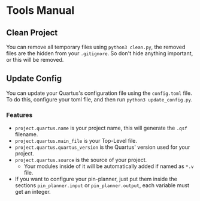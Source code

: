 # Tools Manual

## Clean Project

You can remove all temporary files using `python3 clean.py`,
the removed files are the hidden from your `.gitignore`. 
So don't hide anything important, or this will be removed.

##  Update Config

You can update your Quartus's configuration file using the `config.toml` file.
To do this, configure your toml file, and then run `python3 update_config.py`.

### Features

* `project.quartus.name` is your project name, this will generate the `.qsf` filename.
* `project.quartus.main_file` is your Top-Level file.
* `project.quartus.quartus_version` is the Quartus' version used for your project.
* `project.quartus.source` is the source of your project.
    * Your modules inside of it will be automatically added if named as `*.v` file.
* If you want to configure your pin-planner, just put them inside the sections 
  `pin_planner.input` or `pin_planner.output`, each variable must get an integer.